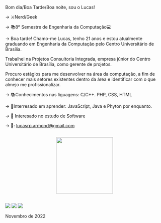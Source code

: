 Bom dia/Boa Tarde/Boa noite, sou o Lucas!

-> ⚔️Nerd/Geek 

-> 📚8º Semestre de Engenharia da Computação💻

-> Boa tarde! Chamo-me Lucas, tenho 21 anos e estou atualmente graduando em Engenharia da Computação pelo Centro Universitário de Brasília.

Trabalhei na Projetos Consultoria Integrada, empresa júnior do Centro Universitário de Brasília, como gerente de projetos.

Procuro estágios para me desenvolver na área da computação, a fim de conhecer mais setores existentes dentro da área e identificar com o que almejo me profissionalizar.


-> 📚Conhecimentos nas liguagens: C/C++. PHP, CSS, HTML

-> 📗Interresado em aprender: JavaScript, Java e Phyton por enquanto.

-> 🤔 Interesado no estudo de Software

-> 📩: lucasrp.armond@gmail.com

##

<div align="center">
  <a href="https://github.com/lucasrp9054">
  <img height="180em" src="https://github-readme-stats.vercel.app/api?username=lucasrp9054&show_icons=true&theme=blue&include_all_commits=true&count_private=true"/>
  
</div>

##

<div> 
  
  <a href = "mailto:-> 📩: lucasrp.armond@gmail.com"><img src="https://img.shields.io/badge/-Gmail-%23333?style=for-the-badge&logo=gmail&logoColor=white" target="_blank"></a>
  <a href="https://www.instagram.com/lucasrp.armond" target="_blank"><img src="https://img.shields.io/badge/-Instagram-%23E4405F?style=for-the-badge&logo=instagram&logoColor=white" target="_blank"></a>
  <a href="https://www.linkedin.com/in/lucas-ribeiro-de-paula-471440209/" target="_blank"><img src="https://img.shields.io/badge/-LinkedIn-%230077B5?style=for-the-badge&logo=linkedin&logoColor=white" target="_blank"></a> 
  
 Novembro de 2022

